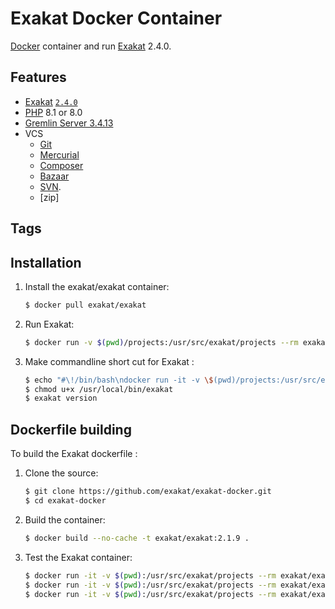 # Exakat Docker Container

[Docker](https://www.docker.com) container and run [Exakat](https://www.exakat.io/) 2.4.0.

## Features

* [Exakat](https://www.exakat.io/) [`2.4.0`](https://github.com/exakat/exakat-ce.git)
* [PHP](https://php.net) 8.1 or 8.0
* [Gremlin Server 3.4.13](http://tinkerpop.apache.org/)
* VCS
	* [Git](https://git-scm.com/) 
	* [Mercurial](https://www.mercurial-scm.org/)
	* [Composer](https://getcomposer.org/)
	* [Bazaar](http://bazaar.canonical.com/en/)
	* [SVN](https://subversion.apache.org/).
	* [zip]

## Tags



## Installation

1. Install the exakat/exakat container:

    ``` sh
	$ docker pull exakat/exakat
	```

2. Run Exakat:

    ``` sh
	$ docker run -v $(pwd)/projects:/usr/src/exakat/projects --rm exakat/exakat exakat
    ```

3. Make commandline short cut for Exakat :

    ``` sh
    $ echo "#\!/bin/bash\ndocker run -it -v \$(pwd)/projects:/usr/src/exakat/projects --rm --name my-exakat exakat/exakat exakat \$@" > /usr/local/bin/exakat
    $ chmod u+x /usr/local/bin/exakat
    $ exakat version
    ```

## Dockerfile building

To build the Exakat dockerfile : 

1. Clone the source:

    ``` sh
	$ git clone https://github.com/exakat/exakat-docker.git
	$ cd exakat-docker
    ```

2. Build the container:

    ``` sh
	$ docker build --no-cache -t exakat/exakat:2.1.9 .
    ```

4. Test the Exakat container:

    ``` sh
    $ docker run -it -v $(pwd):/usr/src/exakat/projects --rm exakat/exakat exakat doctor
    $ docker run -it -v $(pwd):/usr/src/exakat/projects --rm exakat/exakat exakat init -p nlptools -R https://github.com/atrilla/nlptools.git -v
    $ docker run -it -v $(pwd):/usr/src/exakat/projects --rm exakat/exakat exakat project -v -p nlptools
	```
